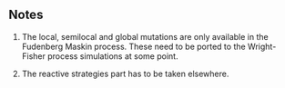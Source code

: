 Notes
-----

1. The local, semilocal and global mutations are only available in the Fudenberg Maskin process. These need to be ported to the Wright-Fisher process simulations at some point.

2. The reactive strategies part has to be taken elsewhere.
